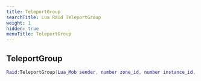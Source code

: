 ```yaml
---
title: TeleportGroup
searchTitle: Lua Raid TeleportGroup
weight: 1
hidden: true
menuTitle: TeleportGroup
---
```

## TeleportGroup
```lua
Raid:TeleportGroup(Lua_Mob sender, number zone_id, number instance_id, float x, float y, float z, float h, number group_id); -- void
```